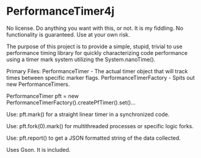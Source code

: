 # PerformanceTimer4j
No license.  Do anything you want with this, or not.  It is my fiddling.  No functionality is guaranteed.  Use at your own risk.

The purpose of this project is to provide a simple, stupid, trivial to use performance timing library for quickly characterizing code performance using a timer mark system utilizing the System.nanoTime().

Primary Files:
PerformanceTimer - The actual timer object that will track times between specific marker flags.
PerformanceTimerFactory - Spits out new PerformanceTimers.

PerformanceTimer pft = new PerformanceTimerFactory().createPfTimer().set(<parameter>)...

Use:
pft.mark() for a straight linear timer in a synchronized code.

Use:
pft.fork(0).mark() for multithreaded processes or specific logic forks.

Use:
pft.report() to get a JSON formatted string of the data collected.

Uses Gson.  It is included.
